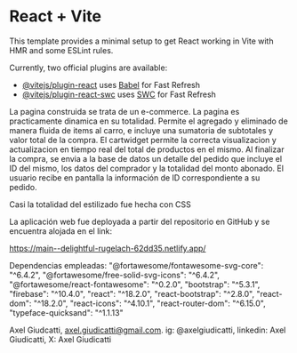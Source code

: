 # React + Vite

This template provides a minimal setup to get React working in Vite with HMR and some ESLint rules.

Currently, two official plugins are available:

- [@vitejs/plugin-react](https://github.com/vitejs/vite-plugin-react/blob/main/packages/plugin-react/README.md) uses [Babel](https://babeljs.io/) for Fast Refresh
- [@vitejs/plugin-react-swc](https://github.com/vitejs/vite-plugin-react-swc) uses [SWC](https://swc.rs/) for Fast Refresh

La pagina construida se trata de un e-commerce. La pagina es practicamente dinamica en su totalidad. Permite el agregado y eliminado de manera fluida de items al carro, e incluye una sumatoria de subtotales y valor total de la compra. El cartwidget permite la correcta visualizacion y actualizacion en tiempo real del total de productos en el mismo.
Al finalizar la compra, se envia a la base de datos un detalle del pedido que incluye el ID del mismo, los datos del comprador y la totalidad del monto abonado.
El usuario recibe en pantalla la información de ID correspondiente a su pedido.

Casi la totalidad del estilizado fue hecha con CSS

La aplicación web fue deployada a partir del repositorio en GitHub y se encuentra alojada en el link:

https://main--delightful-rugelach-62dd35.netlify.app/

Dependencias empleadas:
"@fortawesome/fontawesome-svg-core": "^6.4.2",
"@fortawesome/free-solid-svg-icons": "^6.4.2",
"@fortawesome/react-fontawesome": "^0.2.0",
"bootstrap": "^5.3.1",
"firebase": "^10.4.0",
"react": "^18.2.0",
"react-bootstrap": "^2.8.0",
"react-dom": "^18.2.0",
"react-icons": "^4.10.1",
"react-router-dom": "^6.15.0",
"typeface-quicksand": "^1.1.13"

Axel Giudcatti, axel.giudicatti@gmail.com. ig: @axelgiudicatti, linkedin: Axel Giudicatti, X: Axel Giudicatti
